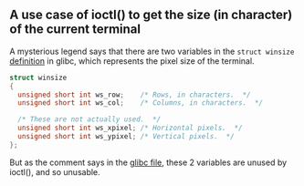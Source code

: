 A use case of ioctl() to get the size (in character) of the current terminal
---------------


A mysterious legend says that there are two variables in the `struct winsize`  [definition](https://github.com/lattera/glibc/blob/master/bits/ioctl-types.h#L69) in glibc, which represents the pixel size of the terminal.

```C
struct winsize
{
  unsigned short int ws_row;	/* Rows, in characters.  */
  unsigned short int ws_col;	/* Columns, in characters.  */

  /* These are not actually used.  */
  unsigned short int ws_xpixel;	/* Horizontal pixels.  */
  unsigned short int ws_ypixel;	/* Vertical pixels.  */
};
```

But as the comment says in the [glibc file](https://github.com/lattera/glibc/blob/master/bits/ioctl-types.h#L69), these 2 variables are unused by ioctl(), and so unusable.
